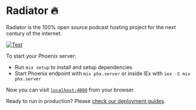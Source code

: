 # Radiator 🔥

Radiator is the 100% open source podcast hosting project for the next century of the internet.

[![Test](https://github.com/podlove/radiator/actions/workflows/test.yml/badge.svg)](https://github.com/podlove/radiator/actions/workflows/test.yml)

To start your Phoenix server:

- Run `mix setup` to install and setup dependencies
- Start Phoenix endpoint with `mix phx.server` or inside IEx with `iex -S mix phx.server`

Now you can visit [`localhost:4000`](http://localhost:4000) from your browser.

Ready to run in production? Please [check our deployment guides](https://hexdocs.pm/phoenix/deployment.html).
